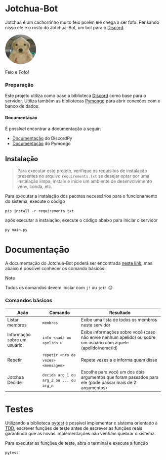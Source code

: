 # Jotchua-Bot

Jotchua é um cachorrinho muito feio porém ele chega a ser fofo. Pensando nisso ele é o rosto do Jotchua-Bot, um bot para o [Discord](https://discord.com).

<img src="assets/jot.svg" style="border-radius: 50%; width: 100px"/>

Feio e Fofo!

### Preparação

Este projeto utiliza como base a biblioteca [Discord](https://discord.com) como base para o servidor. Utiliza também as bibliotecas [Pymongo](https://google.com) para abrir conexões com o banco de dados.

#### Documentação

É possível encontrar a documentação a seguir:

-   [Documentação](https://github.com/) do DiscordPy
-   [Documentação](https://github.com/) do Pymongo

## Instalação

> Para executar este projeto, verifique os requisitos de instalação presentes no arquivo `requirements.txt` se desejar optar por uma instalação limpa, instale e inicie um ambiente de desenvolvimento venv, conda, etc.

Para executar a instalação dos pacotes necessários para o funcionamento do sistema, execute o código

```
pip install -r requirements.txt
```

após executar a instalação, execute o código abaixo para iniciar o servidor

```
py main.py
```

# Documentação

A documentação do Jotchua-Bot poderá ser encontrada [neste link](https://github.com), mas abaixo é possível conhecer os comando básicos:

> [!NOTE]  
> Todos os comandos devem iniciar com `j!` ou `jot!` 😊

### Comandos básicos

| Ação                        | Comando                                 | Resultado                                                                                                     |
| --------------------------- | --------------------------------------- | ------------------------------------------------------------------------------------------------------------- |
| Listar membros              | `membros`                               | Exibe uma lista de todos os membros neste servidor                                                            |
| Informação sobre um usuário | `info <nada ou apelido >`               | Exibe informações sobre você (caso não envie nenhum apelido) ou sobre um usuário com aquele (apelido/nome/id) |
| Repetir                     | `repetir <nro de vezes> <mensagem>`     | Repete <nro de vezes> vezes a <mensagem> e informa quem disse                                                 |
| Jotchua Decide              | `decida arg_1 ou arg_2 ou ... ou arg_n` | Escolhe para você um dos dois argumentos que foram passados para ele (pode passar mais de 2 argumentos)       |

# Testes

Utilizando a biblioteca [pytest](https://github.com) é possível implementar o sistema orientado à [TDD](https://github.com), escrever funções de teste antes de escrever as funções reais garantindo que as novas implementações não venham quebrar o sistema.

Para executar as funções de teste, abra o terminal e execute a função

```
pytest
```

